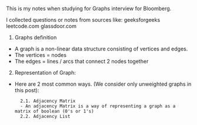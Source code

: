 This is my notes when studying for Graphs interview for Bloomberg. 

I collected questions or notes from sources like:
geeksforgeeks
leetcode.com
glassdoor.com


1. Graphs definition
- A graph is a non-linear data structure consisting of vertices and edges. 
- The vertices = nodes 
- The edges = lines / arcs that connect 2 nodes together

2. Representation of Graph:
- Here are 2 most common ways. (We consider only unweighted graphs in this post):

        2.1. Adjacency Matrix
        - An adjacency Matrix is a way of representing a graph as a matrix of boolean (0's or 1's) 
        2.2. Adjacency List

